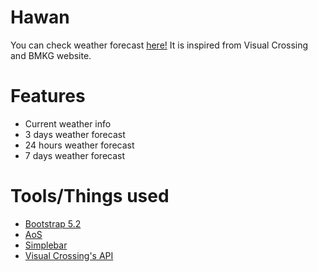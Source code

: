 # Hawan

You can check weather forecast [here!](https://adlyradwika.github.io/Hawan/index.html) It is inspired from Visual Crossing and BMKG website.


# Features

- Current weather info
- 3 days weather forecast
- 24 hours weather forecast
- 7 days weather forecast

# Tools/Things used
- [Bootstrap 5.2](https://getbootstrap.com/docs/5.2/getting-started/introduction/)
- [AoS](http://michalsnik.github.io/aos/)
- [Simplebar](https://github.com/Grsmto/simplebar)
- [Visual Crossing's API](https://www.visualcrossing.com/weather-api)
